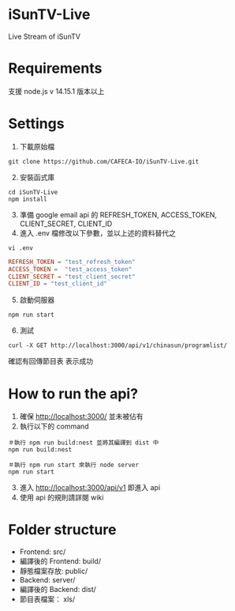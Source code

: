 # iSunTV-Live
Live Stream of iSunTV

# Requirements
支援 node.js v 14.15.1 版本以上


# Settings
1. 下載原始檔
```
git clone https://github.com/CAFECA-IO/iSunTV-Live.git
```
2. 安裝函式庫
```
cd iSunTV-Live
npm install
```
3. 準備 google email api 的 REFRESH_TOKEN, ACCESS_TOKEN, CLIENT_SECRET, CLIENT_ID 
4. 進入 .env 檔修改以下參數，並以上述的資料替代之
```shell
vi .env
```
```toml
REFRESH_TOKEN = "test_refresh_token"
ACCESS_TOKEN =  "test_access_token"
CLIENT_SECRET = "test_client_secret"
CLIENT_ID = "test_client_id" 
```
5. 啟動伺服器
```
npm run start
```
6. 測試
```
curl -X GET http://localhost:3000/api/v1/chinasun/programlist/
```
確認有回傳節目表 表示成功

# How to run the api?
1. 確保 [http://localhost:3000/](http://localhost:3000/) 並未被佔有
2. 執行以下的 command
```
＃執行 npm run build:nest 並將其編譯到 dist 中
npm run build:nest

＃執行 npm run start 來執行 node server 
npm run start
```
3. 進入 [http://localhost:3000/api/v1](http://localhost:3000/api/v1) 即進入 api
4. 使用 api 的規則請詳閱 wiki

# Folder structure
- Frontend: src/
- 編譯後的 Frontend: build/
- 靜態檔案存放: public/
- Backend: server/
- 編譯後的 Backend: dist/
- 節目表檔案： xls/
